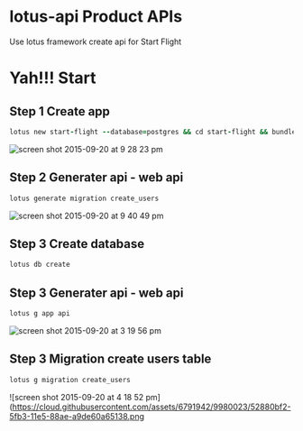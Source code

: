 # lotus-api Product APIs
Use lotus framework create api for Start Flight

# Yah!!! Start

## Step 1 Create app

```ruby
lotus new start-flight --database=postgres && cd start-flight && bundle
```

![screen shot 2015-09-20 at 9 28 23 pm](https://cloud.githubusercontent.com/assets/6791942/9981151/9547cc18-5fde-11e5-8964-a49e8198500e.png)

## Step 2 Generater api - web api

```ruby
lotus generate migration create_users
```

![screen shot 2015-09-20 at 9 40 49 pm](https://cloud.githubusercontent.com/assets/6791942/9981202/5dbca3fc-5fe0-11e5-9554-0181cd1bed8e.png)

## Step 3 Create database

```ruby
lotus db create
```

## Step 3 Generater api - web api

```ruby
lotus g app api
```

![screen shot 2015-09-20 at 3 19 56 pm](https://cloud.githubusercontent.com/assets/6791942/9979837/298d409e-5fab-11e5-84f7-dd27ed267b92.png)

## Step 3 Migration create users table

```ruby
lotus g migration create_users
```

![screen shot 2015-09-20 at 4 18 52 pm](https://cloud.githubusercontent.com/assets/6791942/9980023/52880bf2-5fb3-11e5-88ae-a9de60a65138.png
